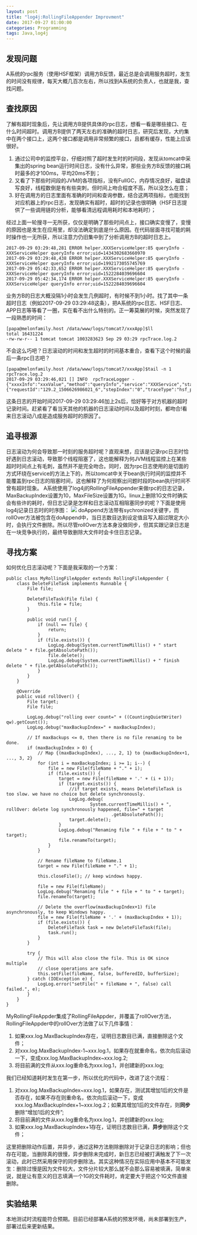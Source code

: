 ```yaml
---
layout: post
title: "log4j:RollingFileAppender Improvment"
date: 2017-09-27 01:00:00
categories: Programming
tags: Java,log4j
---
```


## 发现问题
A系统的rpc服务（使用HSF框架）调用方B反馈，最近总是会调用服务超时，发生的时间没有规律，每天大概几百次左右，所以找到A系统的负责人，也就是我，查找问题。

## 查找原因
了解有超时现象后，先让调用方B提供具体的rpc日志，想看一看是哪些接口、在什么时间超时。调用方B提供了两天左右的准确的超时日志，研究后发现，大约集中在两个接口上，这两个接口都是调用非常频繁的接口，且都有缓存，性能上应该很好。
1. 通过公司中的监控平台，仔细对照了超时发生时的时间段，发现从tomcat中采集出的spring bean运行时间日志，没有什么异常，那些业务方B反馈的接口耗时最多的才100ms，平均20ms不到；
1. 又看了下那些时间段的JVM的各项指标，没有FullGC，内存情况良好，磁盘读写良好，线程数倒是有有些突刺，但时间上吻合程度不高，所以没怎么在意；
1. 好在调用方的日志里面有准确的时间和查询参数，结合这两项指标，也能找到对应机器上的rpc日志，发现确实有超时，超时的记录也很明确（HSF日志提供了一些调用链的分析，能够看清远程调用耗时和本地耗时）；

经过上面一轮搜寻一无所获，仅仅是明确了那些时间点上，接口确实变慢了，变慢的原因也是发生在应用里，却没法确定到底是什么原因。在代码层面寻找可能的耗时操作也一无所获，所以注意力仍旧集中到了分析调用方B的超时日志上。

	2017-09-29 03:29:48,281 ERROR helper.XXXServiceHelper:85 queryInfo - XXXServiceHelper queryInfo error;uid=1434302683660970
	2017-09-29 03:29:48,438 ERROR helper.XXXServiceHelper:85 queryInfo - XXXServiceHelper queryInfo error;uid=1992173055745769
	2017-09-29 05:42:33,652 ERROR helper.XXXServiceHelper:85 queryInfo - XXXServiceHelper queryInfo error;uid=1522284039696604
	2017-09-29 05:42:34,174 ERROR helper.XXXServiceHelper:85 queryInfo - XXXServiceHelper queryInfo error;uid=1522284039696604

业务方B的日志大概没隔1小时会发生几例超时，有时候不到1小时。找了其中一条超时日志（例如2017-09-29 03:29:48这条），把A系统的rpc日志、HSF日志、APP日志等等看了一圈，实在看不出什么特别的。正一筹莫展的时候，突然发现了一段熟悉的时间：

	[papa@melonfamily.host /data/www/logs/tomcat7/xxxApp]$ll
	total 16431224
	-rw-rw-r-- 1 tomcat tomcat 1003283623 Sep 29 03:29 rpcTrace.log.2

不会这么巧吧？日志滚动的时间和发生超时的时间基本重合，查看下这个时候的最后一条rpc日志吧？

	[papa@melonfamily.host /data/www/logs/tomcat7/xxxApp]$tail -n 1 rpcTrace.log.2
	2017-09-29 03:29:46,021 [] INFO  rpcTraceLogger - {"xxxxInfo":"xxxValue","method":"queryInfo","service":"XXXService","startTime":1506626986021,"success":true,"traceInfo":{"requestId":"129.2_1506626986021_6","stepIndex":"0","traceType":"hsf_provider"},"usedTime":2160}

这条日志的开始时间2017-09-29 03:29:46加上2s后，恰好等于对方机器的超时记录时间。赶紧看了看当天其他的机器的日志滚动时间以及超时时刻，都吻合!看来日志滚动八成是造成服务超时的原因了。
## 追寻根源
日志滚动为何会导致那一时刻的服务超时呢？直观来想，应该是记录rpc日志时恰好遇到日志滚动，导致那个线程阻塞了，这也能解释为何JVM线程监控上在某些超时时间点上有毛刺，虽然并不是完全吻合。同时，因为rpc日志使用的是切面的方式环绕在service的方法上下的，所以tomcat中关于bean执行时间的监控并不能覆盖到rpc日志的阻塞时间，这也解释了为何观察出问题时段的bean执行时间不曾有超时现象。
A系统使用了log4j的RollingFileAppender来做rpc的日志记录，MaxBackupIndex设置为10，MaxFileSize设置为1G。linux上删除1G文件时确实会有些许的耗时，但日志记录是怎样和日志滚动互相阻塞同步的呢？下面是使用log4j记录日志时的时序图：
![](/assets/img/rollingFileAppender-timeline.png)
doAppend方法带有sychronized关键字，而rollOver方法被包含在doAppend中，当日志数目达到设定值且写入超过限定大小时，会执行文件删除。所以尽管rollOver方法本身没做同步，但其实跟记录日志是在一块竞争执行的，最终导致删除大文件时会卡住日志记录。
## 寻找方案
如何优化日志滚动呢？下面是我采取的一个方案：

	public class MyRollingFileAppder extends RollingFileAppender {
	    class DeleteFileTask implements Runnable {
	        File file;

	        DeleteFileTask(File file) {
	            this.file = file;
	        }

	        public void run() {
	            if (null == file) {
	                return;
	            }
	            if (file.exists()) {
	                LogLog.debug(System.currentTimeMillis() + " start delete " + file.getAbsolutePath());
	                file.delete();
	                LogLog.debug(System.currentTimeMillis() + " finish delete " + file.getAbsolutePath());
	            }
	        }
	    }

	    @Override
	    public void rollOver() {
	        File target;
	        File file;

	        LogLog.debug("rolling over count=" + ((CountingQuietWriter) qw).getCount());
	        LogLog.debug("maxBackupIndex=" + maxBackupIndex);

	        // If maxBackups <= 0, then there is no file renaming to be done.
	        if (maxBackupIndex > 0) {
	            // Map {(maxBackupIndex), ..., 2, 1} to {maxBackupIndex+1, ..., 3, 2}
	            for (int i = maxBackupIndex; i >= 1; i--) {
	                file = new File(fileName + "." + i);
	                if (file.exists()) {
	                    target = new File(fileName + '.' + (i + 1));
	                    if (target.exists()) {
	                        //if target exists, means DeleteFileTask is too slow. we have no choice but delete synchronously.
	                        LogLog.debug(
	                                System.currentTimeMillis() + ", rollOver: delete log synchronously happened, file=" + target
	                                        .getAbsolutePath());
	                        target.delete();
	                    }
	                    LogLog.debug("Renaming file " + file + " to " + target);
	                    file.renameTo(target);
	                }
	            }

	            // Rename fileName to fileName.1
	            target = new File(fileName + "." + 1);

	            this.closeFile(); // keep windows happy.

	            file = new File(fileName);
	            LogLog.debug("Renaming file " + file + " to " + target);
	            file.renameTo(target);

	            // Delete the overflow(maxBackupIndex+1) file asynchronously, to keep Windows happy.
	            file = new File(fileName + '.' + (maxBackupIndex + 1));
	            if (file.exists()) {
	                DeleteFileTask task = new DeleteFileTask(file);
	                task.run();
	            }
	        }

	        try {
	            // This will also close the file. This is OK since multiple
	            // close operations are safe.
	            this.setFile(fileName, false, bufferedIO, bufferSize);
	        } catch (IOException e) {
	            LogLog.error("setFile(" + fileName + ", false) call failed.", e);
	        }
	    }
	}

MyRollingFileAppder集成了RollingFileAppder，并覆盖了rollOver方法，RollingFileAppder中的rollOver方法做了以下几件事情：
1. 如果xxx.log.MaxBackupIndex存在，证明日志数目已满，直接删除这个文件；
1. 对xxx.log.MaxBackupIndex-1~xxx.log.1，如果存在就重命名，依次向后滚动一下，变成xxx.log.MaxBackupIndex~xxx.log.2;
1. 将目前满的文件从xxx.log重命名为xxx.log.1，并创建新的xxx.log;

我们已经知道耗时发生在第一步，所以优化的代码中，改进了这个流程：
1. 对xxx.log.MaxBackupIndex~xxx.log.1，如果存在，测试其增加1后的文件是否存在，如果不存在则重命名，依次向后滚动一下，变成xxx.log.MaxBackupIndex+1~xxx.log.2；如果其增加1后的文件存在，则**同步**删除“增加1后的文件”;
1. 将目前满的文件从xxx.log重命名为xxx.log.1，并创建新的xxx.log;
1. 如果xxx.log.MaxBackupIndex+1存在，证明日志数目已满，**异步**删除这个文件；

这里把删除动作后置，并异步，通过这种方法剔除删除对于记录日志的影响；但也存在可能，当删除真的很慢，异步删除未完成时，新日志已经被打满触发了下一次滚动，此时已然采用保守的同步删除法。其实这种情况在实际应用中基本不可能发生：删除过慢是因为文件较大，文件分片较大那么就不会那么容易被填满，简单来说，就是让有意义的日志填满一个1G的文件耗时，肯定要大于把这个1G文件直接删除。

## 实验结果
本地测试时流程能符合预期。目前已经部署A系统的预发环境，尚未部署到生产，部署过后来更新结果。